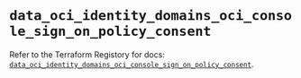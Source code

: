 # `data_oci_identity_domains_oci_console_sign_on_policy_consent`

Refer to the Terraform Registory for docs: [`data_oci_identity_domains_oci_console_sign_on_policy_consent`](https://registry.terraform.io/providers/oracle/oci/6.18.0/docs/data-sources/identity_domains_oci_console_sign_on_policy_consent).
